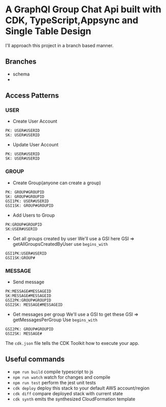 # A GraphQl Group Chat Api built with CDK, TypeScript,Appsync and Single Table Design

I'll approach this project in a branch based manner.

## Branches

- schema
-

## Access Patterns

### USER

- Create User Account

```
PK: USER#USERID
SK: USER#USERID
```

- Update User Account

```
PK: USER#USERID
SK: USER#USERID
```

### GROUP

- Create Group(anyone can create a group)

```
PK: GROUP#GROUPID
SK: GROUP#GROUPID
GSI1PK: USER#USERID
GSI1SK: GROUP#GROUPID

```

- Add Users to Group

```
PK:GROUP#GROUPID
SK:USER#USERID

```

- Get all groups created by user
  We'll use a GSI here
  GSI => getAllGroupsCreatedByUser
  use `begins_with`

```
GSI1PK:USER#USERID
GSI1SK:GROUP#
```

### MESSAGE

- Send message

```
PK:MESSAGE#MESSAGEID
SK:MESSAGE#MESSAGEID
GSI2PK:GROUP#GROUPID
GSI2SK: MESSAGE#MESSAGEID
```

- Get messages per group
  We'll use a GSI to get these
  GSI => getMessagesPerGroup
  Use `begins_with`

```
GSI2PK: GROUP#GROUPID
GSI2SK: MESSAGE#

```

The `cdk.json` file tells the CDK Toolkit how to execute your app.

## Useful commands

- `npm run build` compile typescript to js
- `npm run watch` watch for changes and compile
- `npm run test` perform the jest unit tests
- `cdk deploy` deploy this stack to your default AWS account/region
- `cdk diff` compare deployed stack with current state
- `cdk synth` emits the synthesized CloudFormation template
